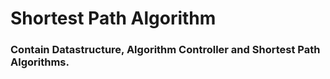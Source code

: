 

# Shortest Path Algorithm

### Contain Datastructure, Algorithm Controller and Shortest Path Algorithms. 

